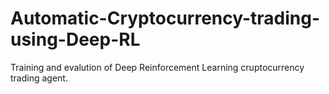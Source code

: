 # Automatic-Cryptocurrency-trading-using-Deep-RL
Training and evalution of Deep Reinforcement Learning cruptocurrency trading agent.
